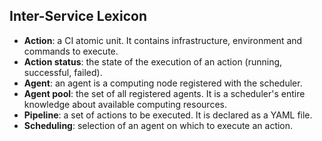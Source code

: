 ## Inter-Service Lexicon

- **Action**: a CI atomic unit. It contains infrastructure, environment and commands to execute.
- **Action status**: the state of the execution of an action (running, successful, failed).
- **Agent**: an agent is a computing node registered with the scheduler.
- **Agent pool**: the set of all registered agents. It is a scheduler's entire knowledge about available computing resources.
- **Pipeline**: a set of actions to be executed. It is declared as a YAML file.
- **Scheduling**: selection of an agent on which to execute an action.
